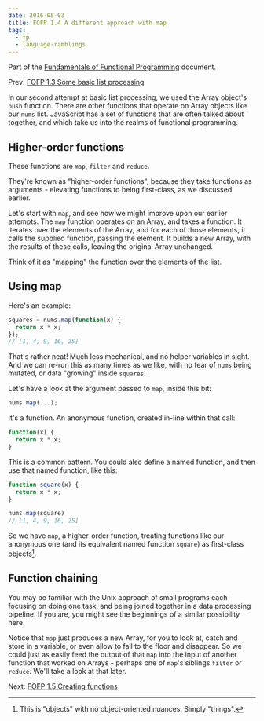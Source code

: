 ```yaml
---
date: 2016-05-03
title: FOFP 1.4 A different approach with map
tags:
  - fp
  - language-ramblings
---
```

Part of the [Fundamentals of Functional Programming](/blog/posts/2016/05/03/fofp-fundamentals-of-functional-programming/) document.

Prev: [FOFP 1.3 Some basic list processing](/blog/posts/2016/05/03/fofp-1.3-some-basic-list-processing)

In our second attempt at basic list processing, we used the Array object's `push` function. There are other functions that operate on Array objects like our `nums` list. JavaScript has a set of functions that are often talked about together, and which take us into the realms of functional programming.

## Higher-order functions

These functions are `map`, `filter` and `reduce`.

They're known as "higher-order functions", because they take functions as arguments - elevating functions to being first-class, as we discussed earlier.

Let's start with `map`, and see how we might improve upon our earlier attempts. The `map` function operates on an Array, and takes a function. It iterates over the elements of the Array, and for each of those elements, it calls the supplied function, passing the element. It builds a new Array, with the results of these calls, leaving the original Array unchanged.

Think of it as "mapping" the function over the elements of the list.

## Using map
Here's an example:

```javascript
squares = nums.map(function(x) {
  return x * x;
});
// [1, 4, 9, 16, 25]
```

That's rather neat! Much less mechanical, and no helper variables in sight. And we can re-run this as many times as we like, with no fear of `nums` being mutated, or data "growing" inside `squares`.

Let's have a look at the argument passed to `map`, inside this bit:

```javascript
nums.map(...);
```

It's a function. An anonymous function, created in-line within that call:

```javascript
function(x) {
  return x * x;
}
```

This is a common pattern. You could also define a named function, and then use that named function, like this:

```javascript
function square(x) {
  return x * x;
}

nums.map(square)
// [1, 4, 9, 16, 25]
```

So we have `map`, a higher-order function, treating functions like our anonymous one (and its equivalent named function `square`) as first-class objects[^1].

## Function chaining

You may be familiar with the Unix approach of small programs each focusing on doing one task, and being joined together in a data processing pipeline. If you are, you might see the beginnings of a similar possibility here.

Notice that `map` just produces a new Array, for you to look at, catch and store in a variable, or even allow to fall to the floor and disappear. So we could just as easily feed the output of that `map` into the input of another function that worked on Arrays - perhaps one of `map`'s siblings `filter` or `reduce`. We'll take a look at that later.

Next: [FOFP 1.5 Creating functions](/blog/posts/2016/05/03/fofp-1.5-creating-functions)



[^1]: This is "objects" with no object-oriented nuances. Simply "things".
